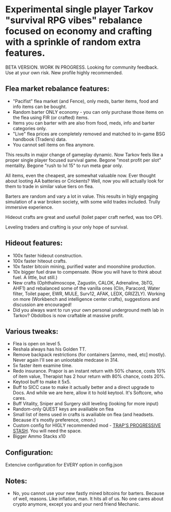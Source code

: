 # Experimental single player Tarkov "survival RPG vibes" rebalance focused on economy and crafting with a sprinkle of random extra features. 

BETA VERSION. WORK IN PROGRESS. Looking for community feedback. Use at your own risk. New profile highly recommended. 

## Flea market rebalance features: 
- "Pacifist" flea market (and Fence), only meds, barter items, food and info items can be bought.
- Random barter ONLY economy - you can only purchase those items on the flea using FIR (or crafted) items.
- Items you can barter with are also from food, meds, info and barter categories only. 
- "Live" flea prices are completely removed and matched to in-game BSG handbook (Traders) data. 
- You cannot sell items on flea anymore. 

This results in major change of gameplay dynamic. 
Now Tarkov feels like a proper single player focused survival game.
Begone "most profit per slot" mentality.
Begone "rush to lvl 15" to run meta gear only.

All items, even the cheapest, are somewhat valuable now. 
Ever thought about looting AA batteries or Crickents? 
Well, now you will actually look for them to trade in similar value tiers on flea. 

Barters are random and vary a lot in value. 
This results in higly engaging simulation of a war broken society, with some wild trades included. 
Trully immersive experience.

Hideout crafts are great and usefull (toilet paper craft nerfed, was too OP).

Leveling traders and crafting is your only hope of survival. 

## Hideout features:
- 100x faster hideout construction.
- 100x faster hiteout crafts.
- 10x faster bitcoin mining, purified water and moonshine production.
- 10x bigger fuel draw to compensate. (Now you will have to think about fuel. A little, but still.)
- New crafts (Ophthalmoscope, Zagustin, CALOK, Adrenaline, 3bTG, AHF1) and rebalanced some of the vanilla ones (Clin, Paracord, Water filter, Toilet paper, EWR, MULE, Surv12, AFAK, LEDX, GRIZZLY). Working on more (Workbench and intelligence center crafts), suggestions and discussion are encouraged!
- Did you always want to run your own personal underground meth lab in Tarkov? Obdolbos is now craftable at massive profit. 

## Various tweaks:
- Flea is open on level 5.
- Reshala always has his Golden TT.
- Remove backpack restrictions (for containers [ammo, med, etc] mostly). Never again I'll see an unlootable medcase in 314.
- 5x faster item examine time.
- Redo insurance. Prapor is an instant return with 50% chance, costs 10% of item value, Therapist has 2 hour return with 80% chance, costs 20%.
- Keytool buff to make it 5x5.
- Buff to SICC case to make it actually better and a direct upgrade to Docs. And while we are here, allow it to hold keytool. It's Softcore, who cares.
- Buff Vitality, Sniper and Surgery skill leveling (looking for more input)
- Random-only QUEST keys are availiable on flea
- Small list of items used in crafts is availiable on flea (and headsets. Because it's mostly preference, cmon.)
- Custom config for HIGLY recommended mod - [TRAP'S PROGRESSIVE STASH](https://hub.sp-tarkov.com/files/file/917-trap-s-progressive-stash-3-4-0-temp). You will need the space.
- Bigger Ammo Stacks x10

## Configuration:
Extencive configuration for EVERY option in config.json

## Notes:
- No, you cannot use your new fastly mined bitcoins for barters. Because of well, reasons. Like inflation, man. It hits all of us. No one cares about crypto anymore, except you and your nerd friend Mechanic. 
